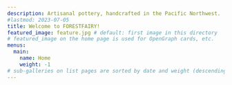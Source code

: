 ```yaml
---
description: Artisanal pottery, handcrafted in the Pacific Northwest.
#lastmod: 2023-07-05
title: Welcome to FORESTFAIRY!
featured_image: feature.jpg # default: first image in this directory
# featured_image on the home page is used for OpenGraph cards, etc.
menus:
  main:
    name: Home
    weight: -1
# sub-galleries on list pages are sorted by date and weight (descending)
---
```

